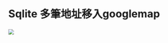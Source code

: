 ## Sqlite 多筆地址移入googlemap

<img src="https://upload.cc/i1/2020/12/29/hV31vq.png" style="zoom:70%" />

